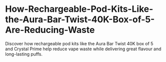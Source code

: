 # How-Rechargeable-Pod-Kits-Like-the-Aura-Bar-Twist-40K-Box-of-5-Are-Reducing-Waste
Discover how rechargeable pod kits like the Aura Bar Twist 40K box of 5 and Crystal Prime help reduce vape waste while delivering great flavour and long-lasting puffs.

